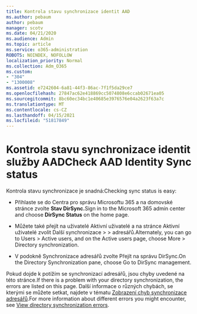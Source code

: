 ```yaml
---
title: Kontrola stavu synchronizace identit AAD
ms.author: pebaum
author: pebaum
manager: scotv
ms.date: 04/21/2020
ms.audience: Admin
ms.topic: article
ms.service: o365-administration
ROBOTS: NOINDEX, NOFOLLOW
localization_priority: Normal
ms.collection: Adm_O365
ms.custom:
- "304"
- "1300008"
ms.assetid: e7242604-6a81-44f3-86ac-7f1f5da29ce7
ms.openlocfilehash: 27847ac62e418869cc5074808e6ccab02671ea05
ms.sourcegitcommit: 8bc60ec34bc1e40685e3976576e04a2623f63a7c
ms.translationtype: MT
ms.contentlocale: cs-CZ
ms.lasthandoff: 04/15/2021
ms.locfileid: "51817849"
---
```

# <a name="check-aad-identity-sync-status"></a><span data-ttu-id="25730-102">Kontrola stavu synchronizace identit služby AAD</span><span class="sxs-lookup"><span data-stu-id="25730-102">Check AAD Identity Sync status</span></span>

<span data-ttu-id="25730-103">Kontrola stavu synchronizace je snadná:</span><span class="sxs-lookup"><span data-stu-id="25730-103">Checking sync status is easy:</span></span>
  
- <span data-ttu-id="25730-104">Přihlaste se do Centra pro správu Microsoftu 365 a na domovské stránce zvolte **Stav DirSync.**</span><span class="sxs-lookup"><span data-stu-id="25730-104">Sign in to the Microsoft 365 admin center and choose **DirSync Status** on the home page.</span></span>

- <span data-ttu-id="25730-105">Můžete také přejít na uživatelé Aktivní uživatelé a na stránce Aktivní uživatelé zvolit Další synchronizace \> \> adresářů.</span><span class="sxs-lookup"><span data-stu-id="25730-105">Alternately, you can go to Users \> Active users, and on the Active users page, choose More \> Directory synchronization.</span></span>

- <span data-ttu-id="25730-106">V podokně Synchronizace adresářů zvolte Přejít na správu DirSync.</span><span class="sxs-lookup"><span data-stu-id="25730-106">On the Directory Synchronization pane, choose Go to DirSync management.</span></span>

<span data-ttu-id="25730-107">Pokud dojde k potížím se synchronizací adresářů, jsou chyby uvedené na této stránce.</span><span class="sxs-lookup"><span data-stu-id="25730-107">If there is a problem with your directory synchronization, the errors are listed on this page.</span></span> <span data-ttu-id="25730-108">Další informace o různých chybách, se kterými se můžete setkat, najdete v tématu [Zobrazení chyb synchronizace adresářů](https://docs.microsoft.com//office365/enterprise/identify-directory-synchronization-errors).</span><span class="sxs-lookup"><span data-stu-id="25730-108">For more information about different errors you might encounter, see [View directory synchronization errors](https://docs.microsoft.com//office365/enterprise/identify-directory-synchronization-errors).</span></span>
  